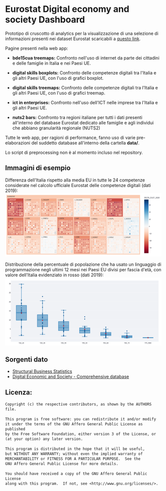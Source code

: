 # Eurostat Digital economy and society Dashboard

Prototipo di cruscotto di analytics per la visualizzazione di una selezione di informazioni presenti nei dataset Eurostat scaricabili a [questo link](https://ec.europa.eu/eurostat/web/digital-economy-and-society/data/comprehensive-database).

Pagine presenti nella web app:

- **bde15cua treemaps:** Confronto nell'uso di internet da parte dei cittadini e delle famiglie in Italia e nei Paesi UE.

- **digital skills boxplots:** Confronto delle competenze digitali tra l'Italia e gli altri Paesi UE, con l'uso di grafici boxplot.

- **digital skills treemaps:** Confronto delle competenze digitali tra l'Italia e gli altri Paesi UE, con l'uso di grafici treemap.

- **ict in enterprises:** Confronto nell'uso dell'ICT nelle imprese tra l'Italia e gli altri Paesi UE.

- **nuts2 bars:** Confronto tra regioni italiane per tutti i dati presenti all'interno del database Eurostat dedicato alle famiglie e agli individui che abbiano granularità regionale (NUTS2)


Tutte le web app, per ragioni di performance, fanno uso di varie pre-elaborazioni del suddetto database all'interno della cartella **data/**.

Lo script di preprocessing non è al momento incluso nel repository.

## Immagini di esempio
Differenza dell'Italia rispetto alla media EU in tutte le 24 competenze considerate nel calcolo ufficiale Eurostat delle competenze digitali (dati 2019):
![Treemap DSK 2019 example](./imgs/treemap-dsk-2019-example.png "Treemap DSK 2019 example")

Distribuzione della percentuale di popolazione che ha usato un linguaggio di programmazione negli ultimi 12 mesi nei Paesi EU divisi per fascia d'età, con valore dell'Italia evidenziato in rosso (dati 2019):
![Boxplot developers 2019 example](./imgs/boxplot-developers-2019-example.png "Boxplot developers 2019 example")


## Sorgenti dato
- [Structural Business Statistics](https://ec.europa.eu/eurostat/web/structural-business-statistics/data/database)
- [Digital Economic and Society - Comprehensive database](https://ec.europa.eu/eurostat/web/digital-economy-and-society/data/comprehensive-database)


## Licenza:

    Copyright (c) the respective contributors, as shown by the AUTHORS file.

    This program is free software: you can redistribute it and/or modify
    it under the terms of the GNU Affero General Public License as published
    by the Free Software Foundation, either version 3 of the License, or
    (at your option) any later version.

    This program is distributed in the hope that it will be useful,
    but WITHOUT ANY WARRANTY; without even the implied warranty of
    MERCHANTABILITY or FITNESS FOR A PARTICULAR PURPOSE.  See the
    GNU Affero General Public License for more details.

    You should have received a copy of the GNU Affero General Public License
    along with this program.  If not, see <http://www.gnu.org/licenses/>.